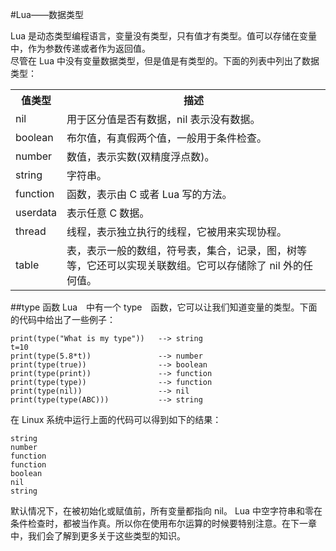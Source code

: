 #Lua——数据类型  

Lua 是动态类型编程语言，变量没有类型，只有值才有类型。值可以存储在变量中，作为参数传递或者作为返回值。  
尽管在 Lua 中没有变量数据类型，但是值是有类型的。下面的列表中列出了数据类型：  
<table>
	<tr>
		<th>值类型</th>
		<th>描述</th>
	</tr>
	<tr>
		<td>nil</td>
		<td>用于区分值是否有数据，nil 表示没有数据。</td>
	</tr>
	<tr>
		<td>boolean</td>
		<td>布尔值，有真假两个值，一般用于条件检查。</td>
	</tr>
	<tr>
		<td>number</td>
		<td>数值，表示实数(双精度浮点数)。</td>
	</tr>
	<tr>
		<td>string</td>
		<td>字符串。</td>
	</tr>
	<tr>
		<td>function</td>
		<td>函数，表示由 C 或者 Lua 写的方法。</td>
	</tr>
	<tr>
		<td>userdata</td>
		<td>表示任意 C 数据。</td>
	</tr>
	<tr>
		<td>thread</td>
		<td>线程，表示独立执行的线程，它被用来实现协程。</td>
	</tr>
	<tr>
		<td>table</td>
		<td>表，表示一般的数组，符号表，集合，记录，图，树等等，它还可以实现关联数组。它可以存储除了 nil 外的任何值。</td>
	</tr>
</table>  
##type 函数  
Lua　中有一个 type　函数，它可以让我们知道变量的类型。下面的代码中给出了一些例子：　　

```
print(type("What is my type"))   --> string
t=10
print(type(5.8*t))               --> number
print(type(true))                --> boolean
print(type(print))               --> function
print(type(type))                --> function
print(type(nil))                 --> nil
print(type(type(ABC)))           --> string
```  

在 Linux 系统中运行上面的代码可以得到如下的结果：  

```
string
number
function
function
boolean
nil
string
```  

默认情况下，在被初始化或赋值前，所有变量都指向 nil。 Lua 中空字符串和零在条件检查时，都被当作真。所以你在使用布尔运算的时候要特别注意。在下一章中，我们会了解到更多关于这些类型的知识。
